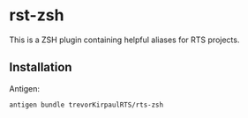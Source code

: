# rst-zsh

This is a ZSH plugin containing helpful aliases for RTS projects.

## Installation

Antigen:

```
antigen bundle trevorKirpaulRTS/rts-zsh
```

